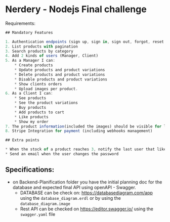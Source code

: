 # Nerdery - Nodejs Final challenge

Requirements:

```jsx
## Mandatory Features

1. Authentication endpoints (sign up, sign in, sign out, forgot, reset password)
2. List products with pagination
3. Search products by category
4. Add 2 kinds of users (Manager, Client)
5. As a Manager I can:
    * Create products
    * Update products and product variations
    * Delete products and product variations
    * Disable products and product variations
    * Show clients orders
    * Upload images per product.
6. As a Client I can:
    * See products 
    * See the product variations
    * Buy products
    * Add products to cart
    * Like products
    * Show my order
7. The product information(included the images) should be visible for logged and not logged users
8. Stripe Integration for payment (including webhooks management) 

## Extra points

* When the stock of a product reaches 3, notify the last user that liked it and not purchased the product yet with an email. 
* Send an email when the user changes the password

```

## Specifications:

- on Backend-Planification folder you have the initial planning doc for the database and expected final API using openAPI - Swagger.
    - DATABASE can be check on: https://databasediagram.com/app using the `database_diagram.erdl` or by using the `database_diagram.image`
    - Rest API can be checked on https://editor.swagger.io/ using the `swagger.yaml` file